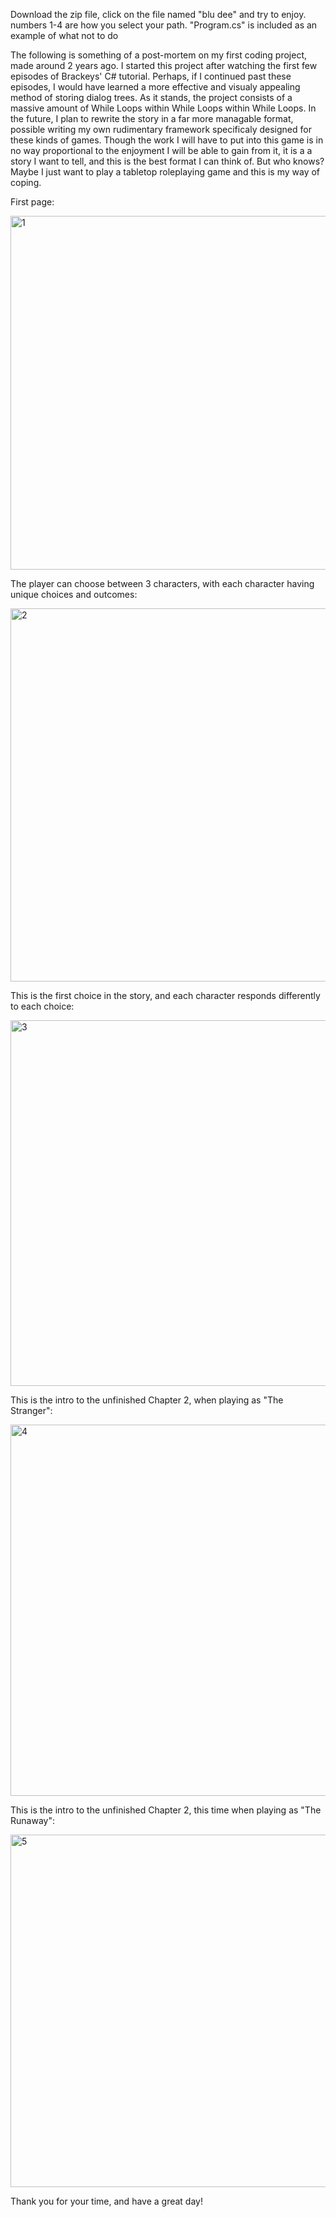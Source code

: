 Download the zip file, click on the file named "blu dee" and try to enjoy. numbers 1-4 are how you select your path. "Program.cs" is included as an example of what not to do



The following is something of a post-mortem on my first coding project, made around 2 years ago. 
  I started this project after watching the first few episodes of Brackeys' C# tutorial. Perhaps, if I continued past these episodes, I would have learned a more effective and visualy appealing method of storing dialog trees. As it stands, the project consists of a massive amount of While Loops within While Loops within While Loops. 
  In the future, I plan to rewrite the story in a far more managable format, possible writing my own rudimentary framework specificaly designed for these kinds of games. Though the work I will have to put into this game is in no way proportional to the enjoyment I will be able to gain from it, it is a a story I want to tell, and this is the best format I can think of.
  But who knows? Maybe I just want to play a tabletop roleplaying game and this is my way of coping.



First page:

<img width="566" alt="1" src="https://github.com/user-attachments/assets/0964e0a0-8c93-43c7-89c9-71a154464614">


The player can choose between 3 characters, with each character having unique choices and outcomes:

<img width="597" alt="2" src="https://github.com/user-attachments/assets/a71349c6-c39e-43a9-aacd-eee1902f05a9">


This is the first choice in the story, and each character responds differently to each choice:

<img width="585" alt="3" src="https://github.com/user-attachments/assets/d598a357-1ae7-4374-87b5-b4adc20ca16a">


This is the intro to the unfinished Chapter 2, when playing as "The Stranger":

<img width="594" alt="4" src="https://github.com/user-attachments/assets/694d7685-109c-4b2c-be60-dde1ce4002b2">


This is the intro to the unfinished Chapter 2, this time when playing as "The Runaway":

<img width="564" alt="5" src="https://github.com/user-attachments/assets/1239a16e-b160-4c34-bf11-9b1c03ff8039">



Thank you for your time, and have a great day!
